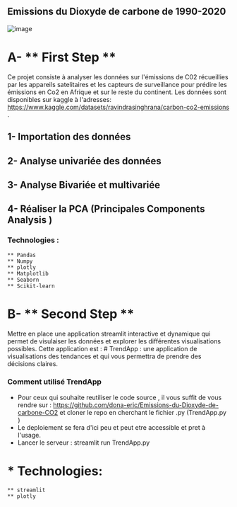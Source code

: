 ## Emissions du Dioxyde de carbone de 1990-2020

![image](https://github.com/user-attachments/assets/d85a7599-9d03-4add-a951-f8b2f07b7096)

# A- ** First Step **
Ce projet consiste à analyser les données sur l'émissions de C02 récueillies par les appareils satelitaires et les capteurs de surveillance pour prédire les émissions en Co2 en Afrique et sur le reste du continent.
Les données sont disponibles sur kaggle à l'adresses: https://www.kaggle.com/datasets/ravindrasinghrana/carbon-co2-emissions .
## 1- Importation des données
## 2- Analyse univariée des données
## 3- Analyse Bivariée et multivariée 
## 4- Réaliser la PCA (Principales Components Analysis )

### Technologies : 
    ** Pandas
    ** Numpy
    ** plotly
    ** Matplotlib
    ** Seaborn 
    ** Scikit-learn

# B- ** Second Step **

Mettre en place une application streamlit interactive et dynamique qui permet de visulaiser les données et explorer les différentes visualisations possibles.
Cette application est : # TrendApp : une application de visualisations des tendances et qui vous permettra de prendre des décisions claires.
### Comment utilisé TrendApp
 * Pour ceux qui souhaite reutiliser le code source , il vous suffit de vous rendre sur : https://github.com/dona-eric/Emissions-du-Dioxyde-de-carbone-CO2 et cloner le repo en cherchant le 
fichier .py (TrendApp.py )
* Le deploiement se fera d'ici peu et peut etre accessible et pret à l'usage.
* Lancer le serveur : streamlit run TrendApp.py
# * Technologies:
    ** streamlit
    ** plotly
